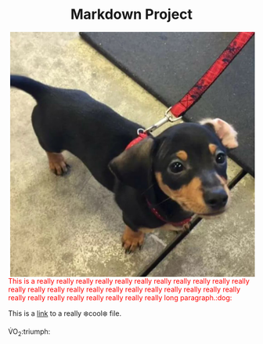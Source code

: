 <h1 align="center">Markdown Project</h1>

<img align="right" width="500" height="500" src="Kipper.JPG">

<p style="color:red;">This is a really really really really really really really really really really really really really really really really really really really really really really really really really really really really really really really long paragraph.:dog:</p>

This is a [link](readme.md) to a really :snowflake:cool:snowflake: file.

<p>V&#x0307;O<sub>2</sub>:triumph: </p>
